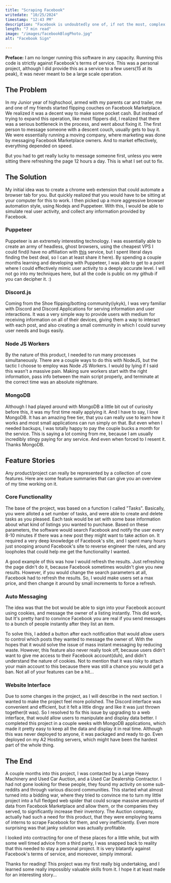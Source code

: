 ```yaml
---
title: "Scraping Facebook"
writedate: "10/25/2024"
timestamp: "12:43 PM"
description: "Facebook is undoubtedly one of, if not the most, complex site on the internet. It is dense with protection, users, and most importantly data. Useful, valuable data. Here's how I was able to scrape this maze of a website..."
length: "7 min read"
image: "/images/facebookBlogPhoto.jpg"
alt: "Facebook Sign"

---
```



**Preface:** I am no longer running this software in any capacity. Running this code is strictly against Facebook's terms of service. This was a personal project, although I did provide this as a service to a few users(15 at its peak), it was never meant to be a large scale operation.

## The Problem

In my Junior year of highschool, armed with my parents car and trailer, me and one of my friends started flipping couches on Facebook Marketplace. We realized it was a decent way to make some pocket cash. But instead of trying to expand this operation, like most flippers did, I realized that there was a serious bottleneck in the process, and went about fixing it. The first person to message someone with a descent couch, usually gets to buy it. We were essentially running a moving company, where marketing was done by messaging Facebook Marketplace owners. And to market effectively, everything depended on speed.

But you had to get really lucky to message someone first, unless you were sitting there refreshing the page 12 hours a day. This is what I set out to fix. 

## The Solution

My initial idea was to create a chrome web extension that could automate a browser tab for you. But quickly realized that you would have to be sitting at your computer for this to work. I then picked up a more aggressive browser automation style, using Nodejs and Puppeteer. With this, I would be able to simulate real user activity, and collect any information provided by Facebook.

### Puppeteer

Puppeteer is an extremely interesting technology. I was essentially able to create an army of headless, ghost browsers, using the cheapest VPS I could find(I have no affiliation with [this]() service, but I spent literal days finding the best deal, so I can at least share it here). By spending a couple months learning and developing with Puppeteer, I was able to get to a point where I could effectively mimic user activity to a deeply accurate level. I will not go into my techniques here, but all the code is public on my github if you can decipher it. :)

### Discord.js

Coming from the Shoe flipping/botting community(iykyk), I was very familiar with Discord and Discord Applications for serving information and user interactions. It was a very simple way to provide users with medium for receiving information on all of their devices, giving them a way to interact with each post, and also creating a small community in which I could survey user needs and bugs easily. 

### Node JS Workers

By the nature of this product, I needed to run many processes simultaneously. There are a couple ways to do this with NodeJS, but the tactic I choose to employ was Node JS Workers. I would by lying if I said this wasn't a massive pain. Making sure workers start with the right information, pass info between the main script properly, and terminate at the correct time was an absolute nightmare.

### MongoDB

Although I had played around with MongoDB a little bit out of curiosity before this, it was my first time really applying it. And I have to say, I love MongoDB. It has an amazing free tier, that you can really use to learn how it works and most small applications can run simply on that. But even when I needed backups, I was totally happy to pay the couple bucks a month for the service. This is saying a lot coming from me, because I am usually incredibly stingy paying for any service. And even when forced to I resent it. Thanks MongoDB.

## Feature Stories

Any product/project can really be represented by a collection of core features. Here are some feature summaries that can give you an overview of my time working on it.

### Core Functionality

The base of the project, was based on a function I called "Tasks". Basically, you were alloted a set number of tasks, and were able to create and delete tasks as you pleased. Each task would be set with some base information about what kind of listings you wanted to purchase. Based on these parameters, the software would search Facebook and notify the user every 8-10 minutes if there was a new post they might want to take action on. It required a very deep knowledge of Facebook's site, and I spent many hours just snooping around Facebook's site to reverse engineer the rules, and any loopholes that could help me get the functionality I wanted.

A good example of this was how I would refresh the results. Just refreshing the page didn't do it, because Facebook sometimes wouldn't give you new results. However, if you would change the search parameters at all, Facebook had to refresh the results. So, I would make users set a max price, and then change it around by small increments to force a refresh.

### Auto Messaging

The idea was that the bot would be able to sign into your Facebook account using cookies, and message the owner of a listing instantly. This did work, but It's pretty hard to convince Facebook you are real if you send messages to a bunch of people instantly after they list an item. 

To solve this, I added a button after each notification that would allow users to control which posts they wanted to message the owner of. With the hopes that it would solve the issue of mass instant messaging by reducing waste. However, this feature also never really took off, because users didn't want to give me access to their Facebook account(duh), and didn't understand the nature of cookies. Not to mention that it was risky to attach your main account to this because there was still a chance you would get a ban. Not all of your features can be a hit...

### Website Interface

Due to some changes in the project, as I will describe in the next section. I wanted to make the project feel more polished. The Discord interface was convenient and efficient, but it felt a little dingy and like it was just thrown together(it was). So I resolved to fix this issue by upgrading to a web interface, that would allow users to manipulate and display data better. I completed this project in a couple weeks with MongoDB applications, which made it pretty easy to keep all the data and display it in real time. Although this was never deployed to anyone, it was packaged and ready to go. Even deployed on my A2 Hosting servers, which might have been the hardest part of the whole thing.

## The End

A couple months into this project, I was contacted by a Large Heavy Machinery and Used Car Auction, and a Used Car Dealership Contractor. I had not gone looking for these people, they found my activity on some sub-reddits and through various discord communities. This started what almost turned into a bidding war, where they tried to convince me to turn my little project into a full fledged web spider that could scrape massive amounts of data from Facebook Marketplace and allow them, or the companies they served, to significantly increase their inventory. The Auction company, actually had such a need for this product, that they were employing teams of interns to scrape Facebook for them, and very inefficiently. Even more surprising was that janky solution was actually profitable.

I looked into contracting for one of these places for a little while, but with some well timed advice from a third party, I was snapped back to reality that this needed to stay a personal project. It is very blatantly against Facebook's terms of service, and moreover, simply immoral.

Thanks for reading! This project was my first really big undertaking, and I learned some really impossibly valuable skills from it. I hope it at least made for an interesting story...